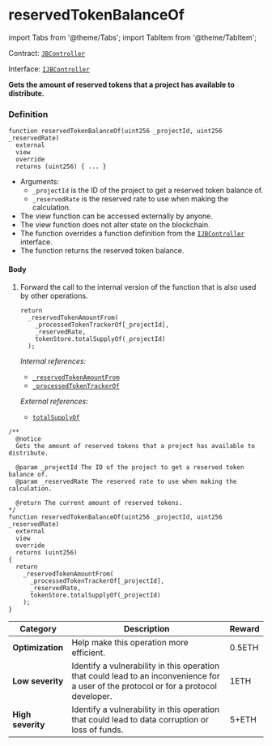 # reservedTokenBalanceOf

import Tabs from '@theme/Tabs';
import TabItem from '@theme/TabItem';

Contract: [`JBController`](/docs/dev/v3/deprecated/or-controllers/jbcontroller/README.md)​‌

Interface: [`IJBController`](/docs/dev/v3/interfaces/ijbcontroller.md)

<Tabs>
<TabItem value="Step by step" label="Step by step">

**Gets the amount of reserved tokens that a project has available to distribute.**

### Definition

```
function reservedTokenBalanceOf(uint256 _projectId, uint256 _reservedRate)
  external
  view
  override
  returns (uint256) { ... }
```

* Arguments:
  * `_projectId` is the ID of the project to get a reserved token balance of.
  * `_reservedRate` is the reserved rate to use when making the calculation.
* The view function can be accessed externally by anyone.
* The view function does not alter state on the blockchain.
* The function overrides a function definition from the [`IJBController`](/docs/dev/v3/interfaces/ijbcontroller.md) interface.
* The function returns the reserved token balance.

#### Body

1.  Forward the call to the internal version of the function that is also used by other operations.

    ```
    return
      _reservedTokenAmountFrom(
        _processedTokenTrackerOf[_projectId],
        _reservedRate,
        tokenStore.totalSupplyOf(_projectId)
      );
    ```

    _Internal references:_

    * [`_reservedTokenAmountFrom`](/docs/dev/v3/deprecated/or-controllers/jbcontroller/read/-_reservedtokenamountfrom.md)
    * [`_processedTokenTrackerOf`](/docs/dev/v3/deprecated/or-controllers/jbcontroller/properties/-_processedtokentrackerof.md)

    _External references:_

    * [`totalSupplyOf`](/docs/dev/v3/api/contracts/jbtokenstore/read/totalsupplyof.md)

</TabItem>

<TabItem value="Code" label="Code">

```
/**
  @notice
  Gets the amount of reserved tokens that a project has available to distribute.

  @param _projectId The ID of the project to get a reserved token balance of.
  @param _reservedRate The reserved rate to use when making the calculation.

  @return The current amount of reserved tokens.
*/
function reservedTokenBalanceOf(uint256 _projectId, uint256 _reservedRate)
  external
  view
  override
  returns (uint256)
{
  return
    _reservedTokenAmountFrom(
      _processedTokenTrackerOf[_projectId],
      _reservedRate,
      tokenStore.totalSupplyOf(_projectId)
    );
}
```

</TabItem>

<TabItem value="Bug bounty" label="Bug bounty">

| Category          | Description                                                                                                                            | Reward |
| ----------------- | -------------------------------------------------------------------------------------------------------------------------------------- | ------ |
| **Optimization**  | Help make this operation more efficient.                                                                                               | 0.5ETH |
| **Low severity**  | Identify a vulnerability in this operation that could lead to an inconvenience for a user of the protocol or for a protocol developer. | 1ETH   |
| **High severity** | Identify a vulnerability in this operation that could lead to data corruption or loss of funds.                                        | 5+ETH  |

</TabItem>
</Tabs>
